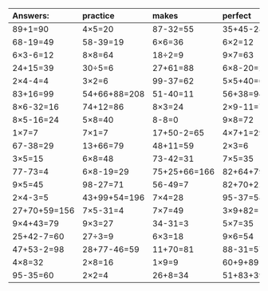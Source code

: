 | Answers: | practice | makes | perfect | ! |
| :--- | :--- | :--- | :--- | :--- |
| 89+1=90 | 4×5=20 | 87-32=55 | 35+45-28=52 | 9×2+48=66 | 
| 68-19=49 | 58-39=19 | 6×6=36 | 6×2=12 | 20+44+17=81 | 
| 6×3-6=12 | 8×8=64 | 18÷2=9 | 9×7=63 | 12+53-17=48 | 
| 24+15=39 | 30÷5=6 | 27+61=88 | 6×8-20=28 | 6×7=42 | 
| 2×4-4=4 | 3×2=6 | 99-37=62 | 5×5+40=65 | 54÷6=9 | 
| 83+16=99 | 54+66+88=208 | 51-40=11 | 56+38=94 | 4×3=12 | 
| 8×6-32=16 | 74+12=86 | 8×3=24 | 2×9-11=7 | 7×6=42 | 
| 8×5-16=24 | 5×8=40 | 8-8=0 | 9×8=72 | 78+91+80=249 | 
| 1×7=7 | 7×1=7 | 17+50-2=65 | 4×7+1=29 | 6×1=6 | 
| 67-38=29 | 13+66=79 | 48+11=59 | 2×3=6 | 58+38-58=38 | 
| 3×5=15 | 6×8=48 | 73-42=31 | 7×5=35 | 7×6+12=54 | 
| 77-73=4 | 6×8-19=29 | 75+25+66=166 | 82+64+79=225 | 3×3+2=11 | 
| 9×5=45 | 98-27=71 | 56-49=7 | 82+70+22=174 | 4×7-11=17 | 
| 2×4-3=5 | 43+99+54=196 | 7×4=28 | 95-37=58 | 5×9+59=104 | 
| 27+70+59=156 | 7×5-31=4 | 7×7=49 | 3×9+82=109 | 8×5=40 | 
| 9×4+43=79 | 9×3=27 | 34-31=3 | 5×7=35 | 75-53=22 | 
| 25+42-7=60 | 27÷3=9 | 6×3=18 | 9×6=54 | 48-40=8 | 
| 47+53-2=98 | 28+77-46=59 | 11+70=81 | 88-31=57 | 9×9=81 | 
| 4×8=32 | 2×8=16 | 1×9=9 | 60+9+89=158 | 72÷8=9 | 
| 95-35=60 | 2×2=4 | 26+8=34 | 51+83+39=173 | 6×5+52=82 | 
